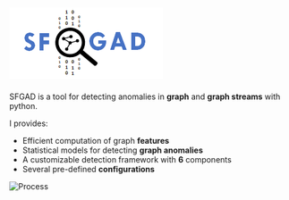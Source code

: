 ![SFGAD](./doc/img/logo.png)
---

SFGAD is a tool for detecting anomalies in **graph** and **graph streams** with python.


I provides:

* Efficient computation of graph **features**
* Statistical models for detecting **graph anomalies**
* A customizable detection framework with **6** components
* Several pre-defined **configurations**

<img src="../doc/img/sfgad.png" alt="Process"/>